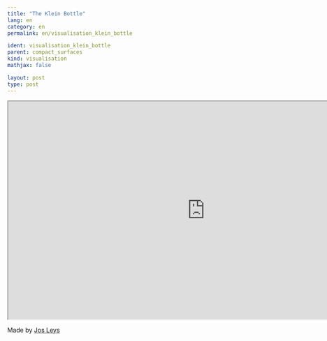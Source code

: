 ```yaml
---
title: "The Klein Bottle"
lang: en
category: en
permalink: en/visualisation_klein_bottle

ident: visualisation_klein_bottle
parent: compact_surfaces
kind: visualisation
mathjax: false

layout: post
type: post
---
```



<div class="resource vid">
<iframe width="900" height="500"
	src="https://www.youtube.com/embed/yaeyNjUPVqs?rel=0">
</iframe>
</div>

Made by <a href="http://www.josleys.com/" target="_blank">Jos Leys</a>